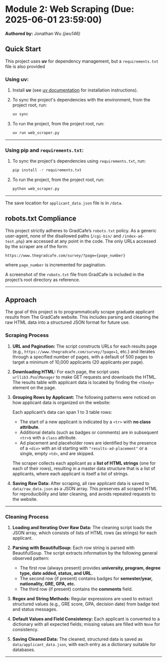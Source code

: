 # Module 2: Web Scraping (Due: 2025-06-01 23:59:00)
**Authored by:** Jonathan Wu *(jwu146)*

## Quick Start
This project uses **uv** for dependency management, but a `requirements.txt` file is also provided

### Using **uv**:

1. Install **uv** (see [uv documentation](https://docs.astral.sh/uv/getting-started/installation/) for installation instructions).  

2. To sync the project's dependencies with the environment, from the project root, run:
   ```bash
   uv sync
   ```

3. To run the project, from the project root, run:
    ```bash
    uv run web_scraper.py
    ```

-----

### Using **pip** and `requirements.txt`:

1. To sync the project's dependencies using `requirements.txt`, run:
    ```bash
    pip install -r requirements.txt
    ```

2. To run the project, from the project root, run:
    ```bash
    python web_scraper.py
    ```

-----

The save location for `applicant_data.json` file is in `/data`.


## robots.txt Compliance

This project strictly adheres to GradCafe’s `robots.txt` policy. As a generic user-agent, none of the disallowed paths (`/cgi-bin/` and `/index-ad-test.php`) are accessed at any point in the code. The only URLs accessed by the scraper are of the form:

```
https://www.thegradcafe.com/survey/?page={page_number}
```

where `page_number` is incremented for pagination.

A screenshot of the `robots.txt` file from GradCafe is included in the project’s root directory as reference.

-----



## Approach

The goal of this project is to programmatically scrape graduate applicant results from The GradCafe website. This includes parsing and cleaning the raw HTML data into a structured JSON format for future use. 

### **Scraping Process**

1. **URL and Pagination:**
   The script constructs URLs for each results page (e.g., `https://www.thegradcafe.com/survey/?page=1`, etc.) and iterates through a specified number of pages, with a default of 500 pages to target a minimum of 10,000 applicants (20 applicants per page).

2. **Downloading HTML:**
   For each page, the script uses `urllib3.PoolManager` to make GET requests and downloads the HTML. The results table with applicant data is located by finding the `<tbody>` element on the page.

3. **Grouping Rows by Applicant:**
   The following patterns were noticed on how applicant data is organized on the website:
   
   Each applicant’s data can span 1 to 3 table rows:

   * The start of a new applicant is indicated by a `<tr>` with **no class attribute**.
   * Additional details (such as badges or comments) are in subsequent `<tr>`s with a `class` attribute.
   * Ad placement and placeholder rows are identified by the presence of a `<div>` with an id starting with `"results-ad-placement"` or a single, empty `<td>`, and are skipped.

   The scraper collects each applicant as a **list of HTML strings** (one for each of their rows), resulting in a master data structure that is a list of applicants, where each applicant is itself a list of strings.

4. **Saving Raw Data:**
   After scraping, all raw applicant data is saved to `data/raw_data.json` as a JSON array. This preserves all scraped HTML for reproducibility and later cleaning, and avoids repeated requests to the website.

---

### **Cleaning Process**

1. **Loading and Iterating Over Raw Data:**
   The cleaning script loads the JSON array, which consists of lists of HTML rows (as strings) for each applicant.

2. **Parsing with BeautifulSoup:**
   Each row string is parsed with BeautifulSoup. The script extracts information by the following general observed pattern:

   * The first row (always present) provides **university, program, degree type, date added, status, and URL**.
   * The second row (if present) contains badges for **semester/year, nationality, GRE, GPA, etc.**
   * The third row (if present) contains the **comments** field.

3. **Regex and String Methods:**
   Regular expressions are used to extract structured values (e.g., GRE score, GPA, decision date) from badge text and status messages.

4. **Default Values and Field Consistency:**
   Each applicant is converted to a dictionary with all expected fields; missing values are filled with `None` for consistency.

5. **Saving Cleaned Data:**
   The cleaned, structured data is saved as `data/applicant_data.json`, with each entry as a dictionary suitable for databases.

---